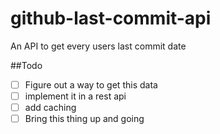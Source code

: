 # github-last-commit-api
An API to get every users last commit date

##Todo
* [ ] Figure out a way to get this data
* [ ] implement it in a rest api
* [ ] add caching
* [ ] Bring this thing up and going
